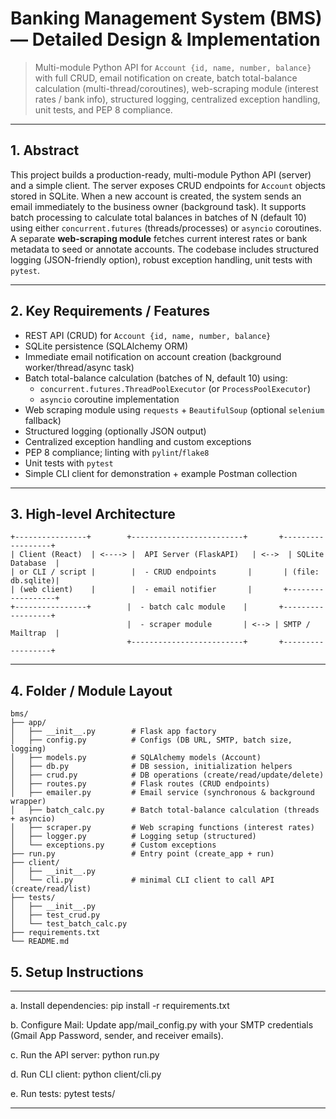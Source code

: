# Banking Management System (BMS) — Detailed Design & Implementation

> Multi-module Python API for `Account {id, name, number, balance}` with full CRUD, email notification on create, batch total-balance calculation (multi-thread/coroutines), web-scraping module (interest rates / bank info), structured logging, centralized exception handling, unit tests, and PEP 8 compliance.

---

## 1. Abstract

This project builds a production-ready, multi-module Python API (server) and a simple client. The server exposes CRUD endpoints for `Account` objects stored in SQLite. When a new account is created, the system sends an email immediately to the business owner (background task). It supports batch processing to calculate total balances in batches of N (default 10) using either `concurrent.futures` (threads/processes) or `asyncio` coroutines. A separate **web-scraping module** fetches current interest rates or bank metadata to seed or annotate accounts. The codebase includes structured logging (JSON-friendly option), robust exception handling, unit tests with `pytest`.

---

## 2. Key Requirements / Features

* REST API (CRUD) for `Account {id, name, number, balance}`
* SQLite persistence (SQLAlchemy ORM)
* Immediate email notification on account creation (background worker/thread/async task)
* Batch total-balance calculation (batches of N, default 10) using:
  * `concurrent.futures.ThreadPoolExecutor` (or `ProcessPoolExecutor`)
  * `asyncio` coroutine implementation
* Web scraping module using `requests` + `BeautifulSoup` (optional `selenium` fallback)
* Structured logging (optionally JSON output)
* Centralized exception handling and custom exceptions
* PEP 8 compliance; linting with `pylint`/`flake8`
* Unit tests with `pytest`
* Simple CLI client for demonstration + example Postman collection

---

## 3. High-level Architecture

```
+----------------+        +-------------------------+       +------------------+
| Client (React)  | <----> |  API Server (FlaskAPI)   | <-->  | SQLite Database  |
| or CLI / script |        |  - CRUD endpoints       |       | (file: db.sqlite)|
| (web client)    |        |  - email notifier       |       +------------------+
+----------------+        |  - batch calc module    |       +------------------+
                          |  - scraper module       | <--> | SMTP / Mailtrap  |
                          +-------------------------+       +------------------+
```

---

## 4. Folder / Module Layout

```
bms/
├── app/
│   ├── __init__.py        # Flask app factory
│   ├── config.py          # Configs (DB URL, SMTP, batch size, logging)
│   ├── models.py          # SQLAlchemy models (Account)
│   ├── db.py              # DB session, initialization helpers
│   ├── crud.py            # DB operations (create/read/update/delete)
│   ├── routes.py          # Flask routes (CRUD endpoints)
│   ├── emailer.py         # Email service (synchronous & background wrapper)
│   ├── batch_calc.py      # Batch total-balance calculation (threads + asyncio)
│   ├── scraper.py         # Web scraping functions (interest rates)
│   ├── logger.py          # Logging setup (structured)
│   └── exceptions.py      # Custom exceptions
├── run.py                 # Entry point (create_app + run)
├── client/
│   ├── __init__.py
│   └── cli.py             # minimal CLI client to call API (create/read/list)
├── tests/
│   ├── __init__.py
│   ├── test_crud.py
│   └── test_batch_calc.py
├── requirements.txt
└── README.md
```

## 5. Setup Instructions
---
  a. Install dependencies: 
      pip install -r requirements.txt
  
  b. Configure Mail: 
      Update app/mail_config.py with your SMTP credentials (Gmail App Password, sender, and receiver emails).

  c. Run the API server: 
      python run.py
    
  d. Run CLI client: 
      python client/cli.py

  e. Run tests: 
      pytest tests/
      
---


